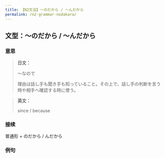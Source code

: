 ```yaml
---
title: 【N2文法】〜のだから / 〜んだから
permalink: /n2-grammar-nodakara/
---
```


## 文型：〜のだから / 〜んだから

### 意思

> **日文：**
> 
> 〜なので
> 
> 理由は話し手も聞き手も知っていること。その上で、話し手の判断を言う時や相手へ確認する時に使う。


> **英文：**
> 
> since / because


### 接续

普通形 + のだから / んだから

### 例句

